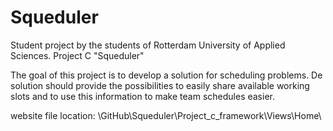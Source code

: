 # Squeduler
Student project by the students of Rotterdam University of Applied Sciences.
Project C "Squeduler"

The goal of this project is to develop a solution for scheduling problems. 
De solution should provide the possibilities to easily share available working slots and to use this information to 
make team schedules easier.

website file location:
\GitHub\Squeduler\Project_c_framework\Views\Home\
